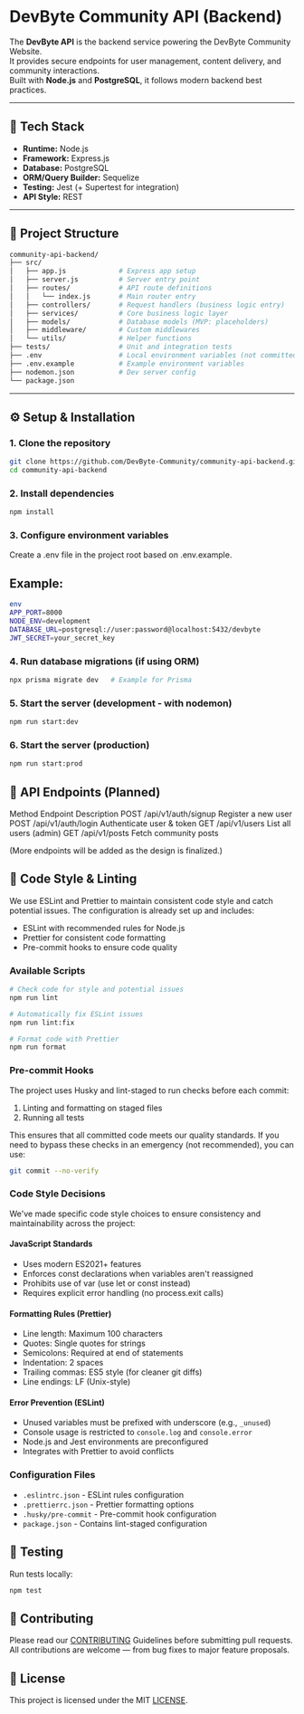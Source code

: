 # DevByte Community API (Backend)

The **DevByte API** is the backend service powering the DevByte Community Website.  
It provides secure endpoints for user management, content delivery, and community interactions.  
Built with **Node.js** and **PostgreSQL**, it follows modern backend best practices.

---

## 🚀 Tech Stack

- **Runtime:** Node.js
- **Framework:** Express.js
- **Database:** PostgreSQL
- **ORM/Query Builder:** Sequelize
- **Testing:** Jest (+ Supertest for integration)
- **API Style:** REST

---

## 📂 Project Structure

```bash
community-api-backend/
├── src/
│   ├── app.js             # Express app setup
│   ├── server.js          # Server entry point
│   ├── routes/            # API route definitions
│   │   └── index.js       # Main router entry
│   ├── controllers/       # Request handlers (business logic entry)
│   ├── services/          # Core business logic layer
│   ├── models/            # Database models (MVP: placeholders)
│   ├── middleware/        # Custom middlewares
│   └── utils/             # Helper functions
├── tests/                 # Unit and integration tests
├── .env                   # Local environment variables (not committed)
├── .env.example           # Example environment variables
├── nodemon.json           # Dev server config
└── package.json

```

---

## ⚙️ Setup & Installation

### 1. Clone the repository

```bash
git clone https://github.com/DevByte-Community/community-api-backend.git
cd community-api-backend
```

### 2. Install dependencies

```bash
npm install
```

### 3. Configure environment variables

Create a .env file in the project root based on .env.example.

## Example:

```bash
env
APP_PORT=8000
NODE_ENV=development
DATABASE_URL=postgresql://user:password@localhost:5432/devbyte
JWT_SECRET=your_secret_key
```

### 4. Run database migrations (if using ORM)

```bash
npx prisma migrate dev   # Example for Prisma
```

### 5. Start the server (development - with nodemon)

```bash
npm run start:dev
```

### 6. Start the server (production)

```bash
npm run start:prod
```

## 📡 API Endpoints (Planned)

Method Endpoint Description
POST /api/v1/auth/signup Register a new user
POST /api/v1/auth/login Authenticate user & token
GET /api/v1/users List all users (admin)
GET /api/v1/posts Fetch community posts

(More endpoints will be added as the design is finalized.)

## 💅 Code Style & Linting

We use ESLint and Prettier to maintain consistent code style and catch potential issues. The configuration is already set up and includes:

- ESLint with recommended rules for Node.js
- Prettier for consistent code formatting
- Pre-commit hooks to ensure code quality

### Available Scripts

```bash
# Check code for style and potential issues
npm run lint

# Automatically fix ESLint issues
npm run lint:fix

# Format code with Prettier
npm run format
```

### Pre-commit Hooks

The project uses Husky and lint-staged to run checks before each commit:

1. Linting and formatting on staged files
2. Running all tests

This ensures that all committed code meets our quality standards. If you need to bypass these checks in an emergency (not recommended), you can use:

```bash
git commit --no-verify
```

### Code Style Decisions

We've made specific code style choices to ensure consistency and maintainability across the project:

#### JavaScript Standards
- Uses modern ES2021+ features
- Enforces const declarations when variables aren't reassigned
- Prohibits use of var (use let or const instead)
- Requires explicit error handling (no process.exit calls)

#### Formatting Rules (Prettier)
- Line length: Maximum 100 characters
- Quotes: Single quotes for strings
- Semicolons: Required at end of statements
- Indentation: 2 spaces
- Trailing commas: ES5 style (for cleaner git diffs)
- Line endings: LF (Unix-style)

#### Error Prevention (ESLint)
- Unused variables must be prefixed with underscore (e.g., `_unused`)
- Console usage is restricted to `console.log` and `console.error`
- Node.js and Jest environments are preconfigured
- Integrates with Prettier to avoid conflicts

### Configuration Files

- `.eslintrc.json` - ESLint rules configuration
- `.prettierrc.json` - Prettier formatting options
- `.husky/pre-commit` - Pre-commit hook configuration
- `package.json` - Contains lint-staged configuration

## 🧪 Testing

Run tests locally:

```bash
npm test
```

## 🤝 Contributing

Please read our [CONTRIBUTING](./CONTRIBUTING.md) Guidelines before submitting pull requests.
All contributions are welcome — from bug fixes to major feature proposals.

## 📜 License

This project is licensed under the MIT [LICENSE](./LICENSE.md).
